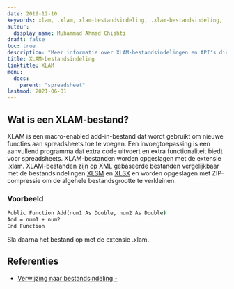 ```yaml
---
date: 2019-12-10
keywords: xlam, .xlam, xlam-bestandsindeling, .xlam-bestandsindeling, .xlam-extensie
auteur:
  display_name: Muhammad Ahmad Chishti
draft: false
toc: true
description: "Meer informatie over XLAM-bestandsindelingen en API's die XLAM-bestanden kunnen maken en openen."
title: XLAM-bestandsindeling
linktitle: XLAM
menu:
  docs:
    parent: "spreadsheet"
lastmod: 2021-06-01
---
```


## Wat is een XLAM-bestand? ##

XLAM is een macro-enabled add-in-bestand dat wordt gebruikt om nieuwe functies aan spreadsheets toe te voegen. Een invoegtoepassing is een aanvullend programma dat extra code uitvoert en extra functionaliteit biedt voor spreadsheets. XLAM-bestanden worden opgeslagen met de extensie .xlam. XLAM-bestanden zijn op XML gebaseerde bestanden vergelijkbaar met de bestandsindelingen [XLSM](/nl/spreadsheet/xlsm/) en [XLSX](/nl/spreadsheet/xlsx/) en worden opgeslagen met ZIP-compressie om de algehele bestandsgrootte te verkleinen.

### Voorbeeld ###

```cmd
Public Function Add(num1 As Double, num2 As Double)
Add = num1 + num2
End Function
```

Sla daarna het bestand op met de extensie .xlam.

## Referenties ##

- [Verwijzing naar bestandsindeling - ](https://learn.microsoft.com/en-us/deployoffice/compat/office-file-format-reference)

